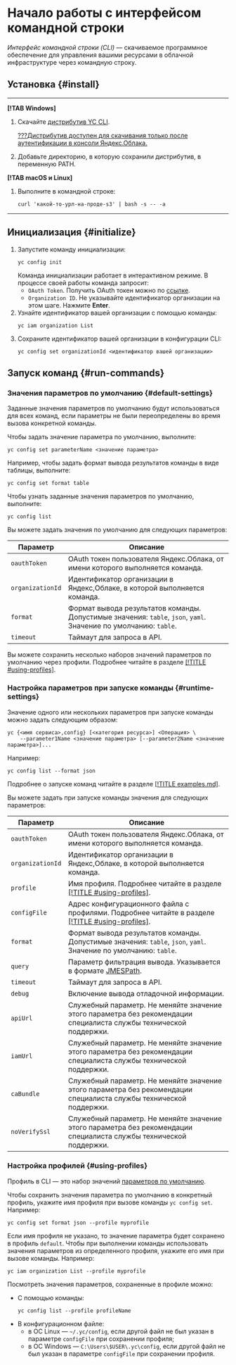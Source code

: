 # Начало работы с интерфейсом командной строки

_Интерфейс командной строки (CLI)_ — скачиваемое программное обеспечение для управления вашими ресурсами в облачной инфраструктуре через командную строку.

## Установка {#install}


---

**[!TAB Windows]**

1. Скачайте [дистрибутив YC CLI](https://console.cloud.yandex.ru/). 

   <u>???Дистрибутив доступен для скачивания только после аутентификации в консоли Яндекс.Облака.</u>
2. Добавьте директорию, в которую сохранили дистрибутив, в переменную PATH.


**[!TAB macOS и Linux]**

1. Выполните в командной строке:
   ```
   curl 'какой-то-урл-на-проде-s3' | bash -s -- -a
   ```

---


## Инициализация {#initialize}

1. Запустите команду инициализации:
    ```
    yc config init
    ```
    Команда инициализации работает в интерактивном режиме. В процессе своей работы команда запросит:
    - `OAuth Token`. Получить OAuth токен можно по [ссылке](https://oauth.yandex.ru/authorize?response_type=token&client_id=1a6990aa636648e9b2ef855fa7bec2fb).
    - `Organization ID`. Не указывайте идентификатор организации на этом шаге. Нажмите **Enter**.
1. Узнайте идентификатор вашей организации с помощью команды:
    ```
    yc iam organization List
    ```
1. Сохраните идентификатор вашей организации в конфигурации CLI:
    ```
    yc config set organizationId <идентификатор вашей организации>
    ```


## Запуск команд {#run-commands}

### Значения параметров по умолчанию {#default-settings}

Заданные значения параметров по умолчанию будут использоваться для всех команд, если параметры не были переопределены во время вызова конкретной команды.

Чтобы задать значение параметра по умолчанию, выполните:
```
yc config set parameterName <значение параметра>
```

Например, чтобы задать формат вывода результатов команды в виде таблицы, выполните:
```
yc config set format table
```

Чтобы узнать заданные значения параметров по умолчанию, выполните:

```
yc config list
```

Вы можете задать значения по умолчанию для следующих параметров:

Параметр | Описание
----- | -----
`oauthToken` | OAuth токен пользователя Яндекс.Облака, от имени которого выполняется команда.
`organizationId` | Идентификатор организации в Яндекс,Облаке, в которой выполняется команда.
`format` | Формат вывода результатов команды. Допустимые значения: `table`, `json`, `yaml`. Значение по умолчанию: `table`.
`timeout` | Таймаут для запроса в API.


Вы можете сохранить несколько наборов значений параметров по умолчанию через профили. Подробнее читайте в разделе [[!TITLE #using-profiles]](#using-profiles).

### Настройка параметров при запуске команды {#runtime-settings}

Значение одного или нескольких параметров при запуске команды можно задать следующим образом:
```
yc {<имя сервиса>,config} [<категория ресурса>] <Операция> \
    --parameter1Name <значение параметра> [--parameter2Name <значение параметра>]...
```

Например:
```
yc config list --format json
```

Подробнее о запуске команд читайте в разделе [[!TITLE examples.md]](examples.md).

Вы можете задать при запуске команды значения для следующих параметров:

Параметр | Описание
----- | -----
`oauthToken` | OAuth токен пользователя Яндекс.Облака, от имени которого выполняется команда.
`organizationId` | Идентификатор организации в Яндекс,Облаке, в которой выполняется команда.
`profile` | Имя профиля. Подробнее читайте в разделе [[!TITLE #using-profiles]](#using-profiles).
`configFile` | Адрес конфигурационного файла с профилями. Подробнее читайте в разделе [[!TITLE #using-profiles]](#using-profiles).
`format` | Формат вывода результатов команды. Допустимые значения: `table`, `json`, `yaml`. Значение по умолчанию: `table`.
`query` | Параметр фильтрация вывода. Указывается в формате [JMESPath](http://jmespath.org/).
`timeout` | Таймаут для запроса в API.
`debug` | Включение вывода отладочной информации.
`apiUrl` | Служебный параметр. Не меняйте значение этого параметра без рекомендации специалиста службы технической поддержки.
`iamUrl` | Служебный параметр. Не меняйте значение этого параметра без рекомендации специалиста службы технической поддержки.
`caBundle` | Служебный параметр. Не меняйте значение этого параметра без рекомендации специалиста службы технической поддержки.
`noVerifySsl` | Служебный параметр. Не меняйте значение этого параметра без рекомендации специалиста службы технической поддержки.


### Настройка профилей {#using-profiles}

Профиль в CLI — это набор значений [параметров по умолчанию](#default-settings).

Чтобы сохранить значения параметра по умолчанию в конкретный профиль, укажите имя профиля при вызове команды `yc config set`. Например:
```
yc config set format json --profile myprofile
```
Если имя профиля не указано, то значение параметра будет сохранено в профиль `default`.
Чтобы при выполнении команды использовать значения параметров из определенного профиля, укажите его имя при вызове команды. Например:
```
yc iam organization List --profile myprofile
```

Посмотреть значения параметров, сохраненные в профиле можно: 
- С помощью команды:
    ```
    yc config list --profile profileName
    ```
- В конфигурационном файле:
    - в ОС Linux — `~/.yc/config`, если другой файл не был указан в параметре `configFile` при сохранении профиля;
    - в ОС Windows — `C:\Users\$USER\.yc\config`, если другой файл не был указан в параметре `configFile` при сохранении профиля.

